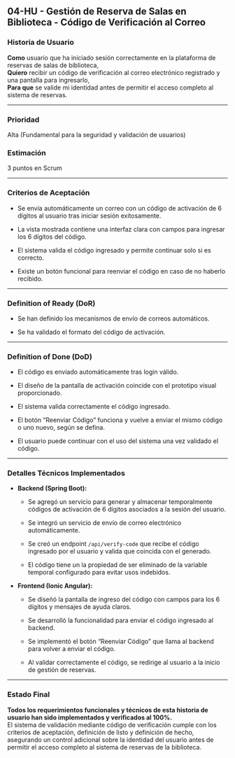 ## 04-HU - Gestión de Reserva de Salas en Biblioteca - Código de Verificación al Correo

### Historia de Usuario

**Como** usuario que ha iniciado sesión correctamente en la plataforma de reservas de salas de biblioteca,  
**Quiero** recibir un código de verificación al correo electrónico registrado y una pantalla para ingresarlo,  
**Para que** se valide mi identidad antes de permitir el acceso completo al sistema de reservas.

---

### Prioridad

Alta (Fundamental para la seguridad y validación de usuarios)

### Estimación

3 puntos en Scrum

---

### Criterios de Aceptación

- Se envía automáticamente un correo con un código de activación de 6 dígitos al usuario tras iniciar sesión exitosamente.

- La vista mostrada contiene una interfaz clara con campos para ingresar los 6 dígitos del código.

- El sistema valida el código ingresado y permite continuar solo si es correcto.

- Existe un botón funcional para reenviar el código en caso de no haberlo recibido.

---

### Definition of Ready (DoR)

- Se han definido los mecanismos de envío de correos automáticos.

- Se ha validado el formato del código de activación.

---

### Definition of Done (DoD)

- El código es enviado automáticamente tras login válido.

- El diseño de la pantalla de activación coincide con el prototipo visual proporcionado.

- El sistema valida correctamente el código ingresado.

- El botón “Reenviar Código” funciona y vuelve a enviar el mismo código o uno nuevo, según se defina.

- El usuario puede continuar con el uso del sistema una vez validado el código.

---

### Detalles Técnicos Implementados

- **Backend (Spring Boot):**
  
  - Se agregó un servicio para generar y almacenar temporalmente códigos de activación de 6 dígitos asociados a la sesión del usuario.
  
  - Se integró un servicio de envío de correo electrónico automáticamente.
  
  - Se creó un endpoint `/api/verify-code` que recibe el código ingresado por el usuario y valida que coincida con el generado.
  
  - El código tiene un la propiedad de ser eliminado de la variable temporal configurado para evitar usos indebidos.

- **Frontend (Ionic Angular):**
  
  - Se diseñó la pantalla de ingreso del código con campos para los 6 dígitos y mensajes de ayuda claros.
  
  - Se desarrolló la funcionalidad para enviar el código ingresado al backend.
  
  - Se implementó el botón “Reenviar Código” que llama al backend para volver a enviar el código.
  
  - Al validar correctamente el código, se redirige al usuario a la inicio de gestión de reservas.

---

### Estado Final

**Todos los requerimientos funcionales y técnicos de esta historia de usuario han sido implementados y verificados al 100%.**  
El sistema de validación mediante código de verificación cumple con los criterios de aceptación, definición de listo y definición de hecho, asegurando un control adicional sobre la identidad del usuario antes de permitir el acceso completo al sistema de reservas de la biblioteca.
